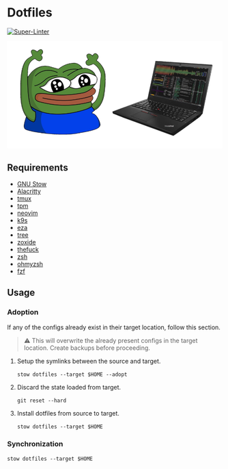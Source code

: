 # Dotfiles

[![Super-Linter](https://github.com/majabojarska/dotfiles/actions/workflows/lint.yaml/badge.svg)](https://github.com/marketplace/actions/super-linter)

![Peepo has cool dotfiles!](images/happy_peepo.png "Peepo has cool dotfiles!")

## Requirements

- [GNU Stow](https://www.gnu.org/software/stow/)
- [Alacritty](https://alacritty.org/)
- [tmux](https://github.com/tmux/tmux/wiki)
- [tpm](https://github.com/tmux-plugins/tpm)
- [neovim](https://github.com/neovim/neovim/blob/master/INSTALL.md)
- [k9s](https://github.com/derailed/k9s)
- [eza](https://github.com/eza-community/eza)
- [tree](https://linux.die.net/man/1/tree)
- [zoxide](https://github.com/ajeetdsouza/zoxide)
- [thefuck](https://github.com/nvbn/thefuck)
- [zsh](https://github.com/ohmyzsh/ohmyzsh/wiki/Installing-ZSH)
- [ohmyzsh](https://github.com/ohmyzsh/ohmyzsh/)
- [fzf](https://github.com/junegunn/fzf#installation)

## Usage

### Adoption

If any of the configs already exist in their target location, follow this section.

> :warning: This will overwrite the already present configs in the target location. Create backups before proceeding.

1. Setup the symlinks between the source and target.

    ```shell
    stow dotfiles --target $HOME --adopt
    ```

1. Discard the state loaded from target.

    ```shell
    git reset --hard
    ```

1. Install dotfiles from source to target.

    ```shell
    stow dotfiles --target $HOME
    ```

### Synchronization

```shell
stow dotfiles --target $HOME
```